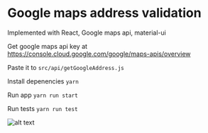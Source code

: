 # Google maps address validation

Implemented with React, Google maps api, material-ui

Get google maps api key at https://console.cloud.google.com/google/maps-apis/overview

Paste it to `src/api/getGoogleAddress.js`

Install depenencies `yarn`

Run app `yarn run start`

Run tests `yarn run test`

![alt text](https://i.snipboard.io/95obxD.jpg)
